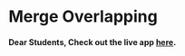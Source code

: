 # Merge Overlapping

#### Dear Students, Check out the live app [here](https://kdeepika-brs.github.io/Merge-Overlapping-Assignment/).
